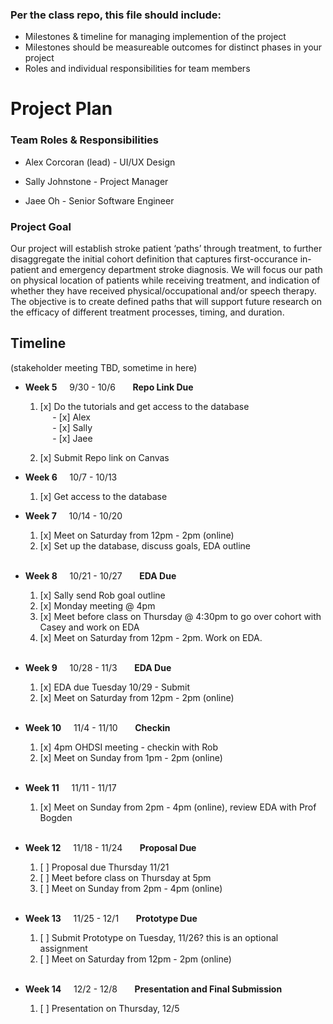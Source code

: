 ### Per the class repo, this file should include:

- Milestones & timeline for managing implemention of the project
- Milestones should be measureable outcomes for distinct phases in your project
- Roles and individual responsibilities for team members

# Project Plan

### Team Roles & Responsibilities

- Alex Corcoran (lead) - UI/UX Design

- Sally Johnstone - Project Manager

- Jaee Oh - Senior Software Engineer
  <br>

### Project Goal

Our project will establish stroke patient ‘paths’ through treatment, to further disaggregate the initial cohort definition that captures first-occurance in-patient and emergency department stroke diagnosis. We will focus our path on physical location of patients while receiving treatment, and indication of whether they have received physical/occupational and/or speech therapy. The objective is to create defined paths that will support future research on the efficacy of different treatment processes, timing, and duration.

## Timeline

(stakeholder meeting TBD, sometime in here)

- **Week 5** &nbsp; &nbsp; 9/30 - 10/6 &nbsp; &nbsp; &nbsp; **Repo Link Due**

  1. [x] Do the tutorials and get access to the database <br>
         &nbsp; &nbsp; &nbsp;- [x] Alex <br>
         &nbsp; &nbsp; &nbsp;- [x] Sally <br>
         &nbsp; &nbsp; &nbsp;- [x] Jaee <br>

  2. [x] Submit Repo link on Canvas

- **Week 6** &nbsp; &nbsp; 10/7 - 10/13

  1. [x] Get access to the database

- **Week 7** &nbsp; &nbsp; 10/14 - 10/20
  1. [x] Meet on Saturday from 12pm - 2pm (online)
  2. [x] Set up the database, discuss goals, EDA outline
         <br>
         <br>
- **Week 8** &nbsp; &nbsp; 10/21 - 10/27 &nbsp; &nbsp; &nbsp; **EDA Due**
  1. [x] Sally send Rob goal outline
  2. [x] Monday meeting @ 4pm
  3. [x] Meet before class on Thursday @ 4:30pm to go over cohort with Casey and work on EDA
  4. [x] Meet on Saturday from 12pm - 2pm. Work on EDA.
         <br>
         <br>
- **Week 9** &nbsp; &nbsp; 10/28 - 11/3 &nbsp; &nbsp; &nbsp; **EDA Due**
  1. [x] EDA due Tuesday 10/29 - Submit
  2. [x] Meet on Saturday from 12pm - 2pm (online)
         <br>
         <br>
- **Week 10** &nbsp; &nbsp; 11/4 - 11/10 &nbsp; &nbsp; &nbsp; **Checkin**
  1. [x] 4pm OHDSI meeting - checkin with Rob
  2. [x] Meet on Sunday from 1pm - 2pm (online)
         <br>
         <br>
- **Week 11** &nbsp; &nbsp; 11/11 - 11/17
  1. [x] Meet on Sunday from 2pm - 4pm (online), review EDA with Prof Bogden
         <br>
         <br>
- **Week 12** &nbsp; &nbsp; 11/18 - 11/24 &nbsp; &nbsp; &nbsp; **Proposal Due**
  1. [ ] Proposal due Thursday 11/21
  2. [ ] Meet before class on Thursday at 5pm
  3. [ ] Meet on Sunday from 2pm - 4pm (online)
         <br>
         <br>
- **Week 13** &nbsp; &nbsp; 11/25 - 12/1 &nbsp; &nbsp; &nbsp; **Prototype Due**
  1. [ ] Submit Prototype on Tuesday, 11/26? this is an optional assignment
  2. [ ] Meet on Saturday from 12pm - 2pm (online)
         <br>
         <br>
- **Week 14** &nbsp; &nbsp; 12/2 - 12/8 &nbsp; &nbsp; &nbsp; **Presentation and Final Submission**
  1. [ ] Presentation on Thursday, 12/5
         <br>
         <br>

